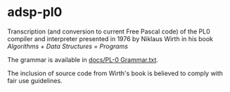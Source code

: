 # adsp-pl0

Transcription (and conversion to current Free Pascal code) of the PL0 compiler and interpreter presented in 1976 by Niklaus Wirth in his book *Algorithms + Data Structures = Programs*

The grammar is available in [docs/PL-0 Grammar.txt](docs/PL-0%20Grammar.txt).

The inclusion of source code from Wirth's book is believed to comply with fair use guidelines.
